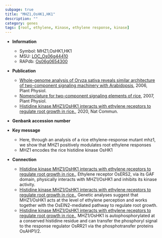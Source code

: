 ```yaml
---
subpage: true
title: "MHZ1,OsHK1,HK1"
description: ""
category: genes
tags: [root, ethylene, Kinase, ethylene response, kinase]
---
```


* **Information**  
    + Symbol: MHZ1,OsHK1,HK1  
    + MSU: [LOC_Os06g44410](http://rice.plantbiology.msu.edu/cgi-bin/ORF_infopage.cgi?orf=LOC_Os06g44410)  
    + RAPdb: [Os06g0654300](http://rapdb.dna.affrc.go.jp/viewer/gbrowse_details/irgsp1?name=Os06g0654300)  

* **Publication**  
    + [Whole-genome analysis of Oryza sativa reveals similar architecture of two-component signaling machinery with Arabidopsis](http://www.ncbi.nlm.nih.gov/pubmed?term=Whole-genome+analysis+of+Oryza+sativa+reveals+similar+architecture+of+two-component+signaling+machinery+with+Arabidopsis%5BTitle%5D), 2006, Plant Physiol.
    + [Nomenclature for two-component signaling elements of rice](http://www.ncbi.nlm.nih.gov/pubmed?term=Nomenclature+for+two-component+signaling+elements+of+rice%5BTitle%5D), 2007, Plant Physiol.
    + [Histidine kinase MHZ1/OsHK1 interacts with ethylene receptors to regulate root growth in rice.](http://www.ncbi.nlm.nih.gov/pubmed?term=Histidine+kinase+MHZ1/OsHK1+interacts+with+ethylene+receptors+to+regulate+root+growth+in+rice.%5BTitle%5D), 2020, Nat Commun.

* **Genbank accession number**  

* **Key message**  
    + Here, through an analysis of a rice ethylene-response mutant mhz1, we show that MHZ1 positively modulates root ethylene responses
    + MHZ1 encodes the rice histidine kinase OsHK1

* **Connection**  
    + [Histidine kinase MHZ1/OsHK1 interacts with ethylene receptors to regulate root growth in rice.](http://www.ncbi.nlm.nih.gov/pubmed?term=Histidine+kinase+MHZ1/OsHK1+interacts+with+ethylene+receptors+to+regulate+root+growth+in+rice.%5BTitle%5D), Ethylene receptor OsERS2, via its GAF domain, physically interacts with MHZ1/OsHK1 and inhibits its kinase activity.
    + [Histidine kinase MHZ1/OsHK1 interacts with ethylene receptors to regulate root growth in rice.](http://www.ncbi.nlm.nih.gov/pubmed?term=Histidine+kinase+MHZ1/OsHK1+interacts+with+ethylene+receptors+to+regulate+root+growth+in+rice.%5BTitle%5D), Genetic analyses suggest that MHZ1/OsHK1 acts at the level of ethylene perception and works together with the OsEIN2-mediated pathway to regulate root growth.
    + [Histidine kinase MHZ1/OsHK1 interacts with ethylene receptors to regulate root growth in rice.](http://www.ncbi.nlm.nih.gov/pubmed?term=Histidine+kinase+MHZ1/OsHK1+interacts+with+ethylene+receptors+to+regulate+root+growth+in+rice.%5BTitle%5D), MHZ1/OsHK1 is autophosphorylated at a conserved histidine residue and can transfer the phosphoryl signal to the response regulator OsRR21 via the phosphotransfer proteins OsAHP1/2.



